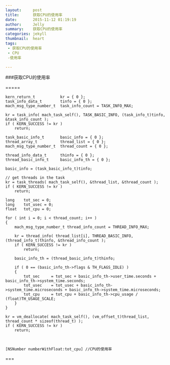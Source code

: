 ```yaml
---
layout:     post
title:      获取CPU的使用率
date:       2015-11-12 01:19:19
author:     Jelly
summary:    获取CPU的使用率
categories: jekyll
thumbnail:  heart
tags:
 - 获取CPU的使用率
 - CPU
 -使用率

---
```



###获取CPU的使用率


=====




	kern_return_t			kr = { 0 };
	task_info_data_t		tinfo = { 0 };
	mach_msg_type_number_t	task_info_count = TASK_INFO_MAX;
	
	kr = task_info( mach_task_self(), TASK_BASIC_INFO, (task_info_t)tinfo, &task_info_count );
	if ( KERN_SUCCESS != kr )
		return;
	
	task_basic_info_t		basic_info = { 0 };
	thread_array_t			thread_list = { 0 };
	mach_msg_type_number_t	thread_count = { 0 };
	
	thread_info_data_t		thinfo = { 0 };
	thread_basic_info_t		basic_info_th = { 0 };
	
	basic_info = (task_basic_info_t)tinfo;
	
	// get threads in the task
	kr = task_threads( mach_task_self(), &thread_list, &thread_count );
	if ( KERN_SUCCESS != kr )
		return;
	
	long	tot_sec = 0;
	long	tot_usec = 0;
	float	tot_cpu = 0;
	
	for ( int i = 0; i < thread_count; i++ )
	{
		mach_msg_type_number_t thread_info_count = THREAD_INFO_MAX;
		
		kr = thread_info( thread_list[i], THREAD_BASIC_INFO, (thread_info_t)thinfo, &thread_info_count );
		if ( KERN_SUCCESS != kr )
			return;
		
		basic_info_th = (thread_basic_info_t)thinfo;
		
		if ( 0 == (basic_info_th->flags & TH_FLAGS_IDLE) )
		{
			tot_sec		= tot_sec + basic_info_th->user_time.seconds + basic_info_th->system_time.seconds;
			tot_usec	= tot_usec + basic_info_th->system_time.microseconds + basic_info_th->system_time.microseconds;
			tot_cpu		= tot_cpu + basic_info_th->cpu_usage / (float)TH_USAGE_SCALE;
		}
	}
	
	kr = vm_deallocate( mach_task_self(), (vm_offset_t)thread_list, thread_count * sizeof(thread_t) );
	if ( KERN_SUCCESS != kr )
		return;
    
    
    
    [NSNumber numberWithFloat:tot_cpu] //CPU的使用率

===